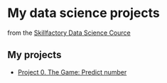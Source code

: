 # My data science projects
from the [Skillfactory Data Science Cource](https://skillfactory.ru/data-scientist)

## My projects

* [Project 0. The Game: Predict number](https://github.com/YupeeGuy/SFRepository-HW-03)